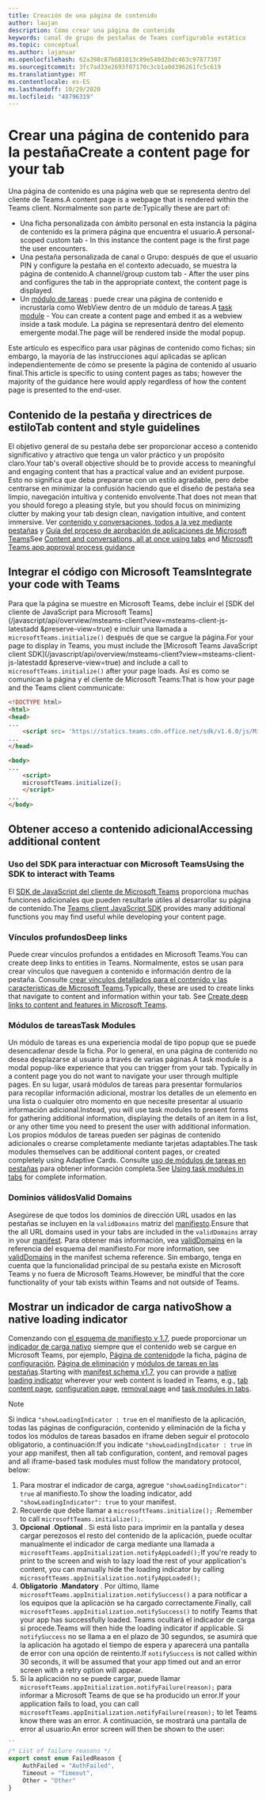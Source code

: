 ```yaml
---
title: Creación de una página de contenido
author: laujan
description: Cómo crear una página de contenido
keywords: canal de grupo de pestañas de Teams configurable estático
ms.topic: conceptual
ms.author: lajanuar
ms.openlocfilehash: 62a398c87b681013c89e540d2bdc463c97877307
ms.sourcegitcommit: 3fc7ad33e2693f07170c3cb1a0d396261fc5c619
ms.translationtype: MT
ms.contentlocale: es-ES
ms.lasthandoff: 10/29/2020
ms.locfileid: "48796319"
---
```

# <a name="create-a-content-page-for-your-tab"></a><span data-ttu-id="56c89-104">Crear una página de contenido para la pestaña</span><span class="sxs-lookup"><span data-stu-id="56c89-104">Create a content page for your tab</span></span>

<span data-ttu-id="56c89-105">Una página de contenido es una página web que se representa dentro del cliente de Teams.</span><span class="sxs-lookup"><span data-stu-id="56c89-105">A content page is a webpage that is rendered within the Teams client.</span></span> <span data-ttu-id="56c89-106">Normalmente son parte de:</span><span class="sxs-lookup"><span data-stu-id="56c89-106">Typically these are part of:</span></span>

* <span data-ttu-id="56c89-107">Una ficha personalizada con ámbito personal en esta instancia la página de contenido es la primera página que encuentra el usuario.</span><span class="sxs-lookup"><span data-stu-id="56c89-107">A personal-scoped custom tab - In this instance the content page is the first page the user encounters.</span></span>
* <span data-ttu-id="56c89-108">Una pestaña personalizada de canal o Grupo: después de que el usuario PIN y configure la pestaña en el contexto adecuado, se muestra la página de contenido.</span><span class="sxs-lookup"><span data-stu-id="56c89-108">A channel/group custom tab - After the user pins and configures the tab in the appropriate context, the content page is displayed.</span></span>
* <span data-ttu-id="56c89-109">Un [módulo de tareas](~/task-modules-and-cards/what-are-task-modules.md) : puede crear una página de contenido e incrustarla como WebView dentro de un módulo de tareas.</span><span class="sxs-lookup"><span data-stu-id="56c89-109">A [task module](~/task-modules-and-cards/what-are-task-modules.md) - You can create a content page and embed it as a webview inside a task module.</span></span> <span data-ttu-id="56c89-110">La página se representará dentro del elemento emergente modal.</span><span class="sxs-lookup"><span data-stu-id="56c89-110">The page will be rendered inside the modal popup.</span></span>

<span data-ttu-id="56c89-111">Este artículo es específico para usar páginas de contenido como fichas; sin embargo, la mayoría de las instrucciones aquí aplicadas se aplican independientemente de cómo se presente la página de contenido al usuario final.</span><span class="sxs-lookup"><span data-stu-id="56c89-111">This article is specific to using content pages as tabs; however the majority of the guidance here would apply regardless of how the content page is presented to the end-user.</span></span>

## <a name="tab-content-and-style-guidelines"></a><span data-ttu-id="56c89-112">Contenido de la pestaña y directrices de estilo</span><span class="sxs-lookup"><span data-stu-id="56c89-112">Tab content and style guidelines</span></span>

<span data-ttu-id="56c89-113">El objetivo general de su pestaña debe ser proporcionar acceso a contenido significativo y atractivo que tenga un valor práctico y un propósito claro.</span><span class="sxs-lookup"><span data-stu-id="56c89-113">Your tab's overall objective should be to provide access to meaningful and engaging content that has a practical value and an evident purpose.</span></span> <span data-ttu-id="56c89-114">Esto no significa que deba prepararse con un estilo agradable, pero debe centrarse en minimizar la confusión haciendo que el diseño de pestaña sea limpio, navegación intuitiva y contenido envolvente.</span><span class="sxs-lookup"><span data-stu-id="56c89-114">That does not mean that you should forego a pleasing style, but you should focus on minimizing clutter by making your tab design clean, navigation intuitive, and content immersive.</span></span> <span data-ttu-id="56c89-115">Ver [contenido y conversaciones, todos a la vez mediante pestañas](~/tabs/design/tabs.md) y [Guía del proceso de aprobación de aplicaciones de Microsoft Teams](~/concepts/deploy-and-publish/appsource/prepare/frequently-failed-cases.md)</span><span class="sxs-lookup"><span data-stu-id="56c89-115">See [Content and conversations, all at once using tabs](~/tabs/design/tabs.md) and [Microsoft Teams app approval process guidance](~/concepts/deploy-and-publish/appsource/prepare/frequently-failed-cases.md)</span></span>

## <a name="integrate-your-code-with-teams"></a><span data-ttu-id="56c89-116">Integrar el código con Microsoft Teams</span><span class="sxs-lookup"><span data-stu-id="56c89-116">Integrate your code with Teams</span></span>

<span data-ttu-id="56c89-117">Para que la página se muestre en Microsoft Teams, debe incluir el [SDK del cliente de JavaScript para Microsoft Teams](/javascript/api/overview/msteams-client?view=msteams-client-js-latestadd &preserve-view=true) e incluir una llamada a `microsoftTeams.initialize()` después de que se cargue la página.</span><span class="sxs-lookup"><span data-stu-id="56c89-117">For your page to display in Teams, you must include the [Microsoft Teams JavaScript client SDK](/javascript/api/overview/msteams-client?view=msteams-client-js-latestadd &preserve-view=true) and include a call to `microsoftTeams.initialize()` after your page loads.</span></span> <span data-ttu-id="56c89-118">Así es como se comunican la página y el cliente de Microsoft Teams:</span><span class="sxs-lookup"><span data-stu-id="56c89-118">That is how your page and the Teams client communicate:</span></span>

```html
<!DOCTYPE html>
<html>
<head>
...
    <script src= 'https://statics.teams.cdn.office.net/sdk/v1.6.0/js/MicrosoftTeams.min.js'></script>
...
</head>

<body>
...
    <script>
    microsoftTeams.initialize();
    </script>
...
</body>
```

## <a name="accessing-additional-content"></a><span data-ttu-id="56c89-119">Obtener acceso a contenido adicional</span><span class="sxs-lookup"><span data-stu-id="56c89-119">Accessing additional content</span></span>

### <a name="using-the-sdk-to-interact-with-teams"></a><span data-ttu-id="56c89-120">Uso del SDK para interactuar con Microsoft Teams</span><span class="sxs-lookup"><span data-stu-id="56c89-120">Using the SDK to interact with Teams</span></span>

<span data-ttu-id="56c89-121">El [SDK de JavaScript del cliente de Microsoft Teams](~/tabs/how-to/using-teams-client-sdk.md) proporciona muchas funciones adicionales que pueden resultarle útiles al desarrollar su página de contenido.</span><span class="sxs-lookup"><span data-stu-id="56c89-121">The [Teams client JavaScript SDK](~/tabs/how-to/using-teams-client-sdk.md) provides many additional functions you may find useful while developing your content page.</span></span>

### <a name="deep-links"></a><span data-ttu-id="56c89-122">Vínculos profundos</span><span class="sxs-lookup"><span data-stu-id="56c89-122">Deep links</span></span>

<span data-ttu-id="56c89-123">Puede crear vínculos profundos a entidades en Microsoft Teams.</span><span class="sxs-lookup"><span data-stu-id="56c89-123">You can create deep links to entities in Teams.</span></span> <span data-ttu-id="56c89-124">Normalmente, estos se usan para crear vínculos que naveguen a contenido e información dentro de la pestaña. Consulte [crear vínculos detallados para el contenido y las características de Microsoft Teams](~/concepts/build-and-test/deep-links.md).</span><span class="sxs-lookup"><span data-stu-id="56c89-124">Typically, these are used to create links that navigate to content and information within your tab. See [Create deep links to content and features in Microsoft Teams](~/concepts/build-and-test/deep-links.md).</span></span>

### <a name="task-modules"></a><span data-ttu-id="56c89-125">Módulos de tareas</span><span class="sxs-lookup"><span data-stu-id="56c89-125">Task Modules</span></span>

<span data-ttu-id="56c89-126">Un módulo de tareas es una experiencia modal de tipo popup que se puede desencadenar desde la ficha. Por lo general, en una página de contenido no desea desplazarse al usuario a través de varias páginas.</span><span class="sxs-lookup"><span data-stu-id="56c89-126">A task module is a modal popup-like experience that you can trigger from your tab. Typically in a content page you do not want to navigate your user through multiple pages.</span></span> <span data-ttu-id="56c89-127">En su lugar, usará módulos de tareas para presentar formularios para recopilar información adicional, mostrar los detalles de un elemento en una lista o cualquier otro momento en que necesite presentar al usuario información adicional.</span><span class="sxs-lookup"><span data-stu-id="56c89-127">Instead, you will use task modules to present forms for gathering additional information, displaying the details of an item in a list, or any other time you need to present the user with additional information.</span></span> <span data-ttu-id="56c89-128">Los propios módulos de tareas pueden ser páginas de contenido adicionales o crearse completamente mediante tarjetas adaptables.</span><span class="sxs-lookup"><span data-stu-id="56c89-128">The task modules themselves can be additional content pages, or created completely using Adaptive Cards.</span></span> <span data-ttu-id="56c89-129">Consulte [uso de módulos de tareas en pestañas](~/task-modules-and-cards/task-modules/task-modules-tabs.md) para obtener información completa.</span><span class="sxs-lookup"><span data-stu-id="56c89-129">See [Using task modules in tabs](~/task-modules-and-cards/task-modules/task-modules-tabs.md) for complete information.</span></span>

### <a name="valid-domains"></a><span data-ttu-id="56c89-130">Dominios válidos</span><span class="sxs-lookup"><span data-stu-id="56c89-130">Valid Domains</span></span>

<span data-ttu-id="56c89-131">Asegúrese de que todos los dominios de dirección URL usados en las pestañas se incluyen en la `validDomains` matriz del [manifiesto](~/concepts/build-and-test/apps-package.md).</span><span class="sxs-lookup"><span data-stu-id="56c89-131">Ensure that the all URL domains used in your tabs are included in the `validDomains` array in your [manifest](~/concepts/build-and-test/apps-package.md).</span></span> <span data-ttu-id="56c89-132">Para obtener más información, vea [validDomains](~/resources/schema/manifest-schema.md#validdomains) en la referencia del esquema del manifiesto.</span><span class="sxs-lookup"><span data-stu-id="56c89-132">For more information, see [validDomains](~/resources/schema/manifest-schema.md#validdomains) in the manifest schema reference.</span></span> <span data-ttu-id="56c89-133">Sin embargo, tenga en cuenta que la funcionalidad principal de su pestaña existe en Microsoft Teams y no fuera de Microsoft Teams.</span><span class="sxs-lookup"><span data-stu-id="56c89-133">However, be mindful that the core functionality of your tab exists within Teams and not outside of Teams.</span></span>

## <a name="show-a-native-loading-indicator"></a><span data-ttu-id="56c89-134">Mostrar un indicador de carga nativo</span><span class="sxs-lookup"><span data-stu-id="56c89-134">Show a native loading indicator</span></span>

<span data-ttu-id="56c89-135">Comenzando con [el esquema de manifiesto v 1.7](../../../resources/schema/manifest-schema.md), puede proporcionar un [indicador de carga nativo](../../../resources/schema/manifest-schema.md#showloadingindicator) siempre que el contenido web se cargue en Microsoft Teams, por ejemplo, [Página de contenido](#integrate-your-code-with-teams)de la ficha, página de [configuración](configuration-page.md), [Página de eliminación](removal-page.md) y [módulos de tareas en las pestañas](../../../task-modules-and-cards/task-modules/task-modules-tabs.md).</span><span class="sxs-lookup"><span data-stu-id="56c89-135">Starting with [manifest schema v1.7](../../../resources/schema/manifest-schema.md), you can provide a [native loading indicator](../../../resources/schema/manifest-schema.md#showloadingindicator) wherever your web content is loaded in Teams, e.g., [tab content page](#integrate-your-code-with-teams), [configuration page](configuration-page.md), [removal page](removal-page.md) and [task modules in tabs](../../../task-modules-and-cards/task-modules/task-modules-tabs.md).</span></span>

> [!NOTE]
> <span data-ttu-id="56c89-136">Si indica  `"showLoadingIndicator : true`  en el manifiesto de la aplicación, todas las páginas de configuración, contenido y eliminación de la ficha y todos los módulos de tareas basados en iframe deben seguir el protocolo obligatorio, a continuación:</span><span class="sxs-lookup"><span data-stu-id="56c89-136">If you indicate  `"showLoadingIndicator : true`  in your app manifest, then all tab configuration, content, and removal pages and all iframe-based task modules must follow the mandatory protocol, below:</span></span>

1. <span data-ttu-id="56c89-137">Para mostrar el indicador de carga, agregue `"showLoadingIndicator": true` al manifiesto.</span><span class="sxs-lookup"><span data-stu-id="56c89-137">To show the loading indicator, add `"showLoadingIndicator": true` to your manifest.</span></span> 
2. <span data-ttu-id="56c89-138">Recuerde que debe llamar a `microsoftTeams.initialize();` .</span><span class="sxs-lookup"><span data-stu-id="56c89-138">Remember to call `microsoftTeams.initialize();`.</span></span>
3. <span data-ttu-id="56c89-139">**Opcional** .</span><span class="sxs-lookup"><span data-stu-id="56c89-139">**Optional** .</span></span> <span data-ttu-id="56c89-140">Si está listo para imprimir en la pantalla y desea cargar perezosos el resto del contenido de la aplicación, puede ocultar manualmente el indicador de carga mediante una llamada a `microsoftTeams.appInitialization.notifyAppLoaded();`</span><span class="sxs-lookup"><span data-stu-id="56c89-140">If you're ready to print to the screen and wish to lazy load the rest of your application's content, you can manually hide the loading indicator by calling `microsoftTeams.appInitialization.notifyAppLoaded();`</span></span>
4. <span data-ttu-id="56c89-141">**Obligatorio** .</span><span class="sxs-lookup"><span data-stu-id="56c89-141">**Mandatory** .</span></span> <span data-ttu-id="56c89-142">Por último, llame `microsoftTeams.appInitialization.notifySuccess()` a para notificar a los equipos que la aplicación se ha cargado correctamente.</span><span class="sxs-lookup"><span data-stu-id="56c89-142">Finally, call `microsoftTeams.appInitialization.notifySuccess()` to notify Teams that your app has successfully loaded.</span></span> <span data-ttu-id="56c89-143">Teams ocultará el indicador de carga si procede.</span><span class="sxs-lookup"><span data-stu-id="56c89-143">Teams will then hide the loading indicator if applicable.</span></span> <span data-ttu-id="56c89-144">Si  `notifySuccess`  no se llama a en el plazo de 30 segundos, se asumirá que la aplicación ha agotado el tiempo de espera y aparecerá una pantalla de error con una opción de reintento.</span><span class="sxs-lookup"><span data-stu-id="56c89-144">If  `notifySuccess`  is not called within 30 seconds, it will be assumed that your app timed out and an error screen with a retry option will appear.</span></span>
5. <span data-ttu-id="56c89-145">Si la aplicación no se puede cargar, puede llamar `microsoftTeams.appInitialization.notifyFailure(reason);` para informar a Microsoft Teams de que se ha producido un error.</span><span class="sxs-lookup"><span data-stu-id="56c89-145">If your application fails to load, you can call `microsoftTeams.appInitialization.notifyFailure(reason);` to let Teams know there was an error.</span></span> <span data-ttu-id="56c89-146">A continuación, se mostrará una pantalla de error al usuario:</span><span class="sxs-lookup"><span data-stu-id="56c89-146">An error screen will then be shown to the user:</span></span>

```typescript
``
/* List of failure reasons */
export const enum FailedReason {
    AuthFailed = "AuthFailed",
    Timeout = "Timeout",
    Other = "Other"
}
```
>
